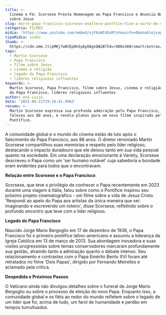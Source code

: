 ```yaml
---
title: >-
  Cinema e Fé: Scorsese Presta Homenagem ao Papa Francisco e Anuncia Novo Filme
  sobre Jesus
slug: morre-papa-francisco-scorsese-enaltece-pontfice-tive-a-sorte-de-conhec-lo
categoria: FILMES
midia: 'https://www.youtube.com/embed/ojFAsWI4XxM?showinfo=0&enablejsapi=1'
tipoMidia: video
thumb: >-
  https://cdn.ome.lt/pMKj7w8CEp0nSyAyOAgvQWiB7I4=/480x360/smart/extras/conteudos/Captura_de_tela_2025-04-21_155822.png
tags:
  - Martin Scorsese
  - Papa Francisco
  - filme sobre Jesus
  - cinema e religião
  - legado do Papa Francisco
  - líderes religiosos influentes
keywords: >-
  Martin Scorsese, Papa Francisco, filme sobre Jesus, cinema e religião, legado
  do Papa Francisco, líderes religiosos influentes
author: Ana Luiza
data: '2025-04-21T19:16:41.996Z'
resumo: >-
  Martin Scorsese expressa sua profunda admiração pelo Papa Francisco, que
  faleceu aos 88 anos, e revela planos para um novo filme inspirado pelo
  Pontífice.
---
```


A comunidade global e o mundo do cinema estão de luto após o falecimento do Papa Francisco, aos 88 anos. O diretor renomado Martin Scorsese compartilhou suas memórias e respeito pelo líder religioso, destacando o impacto duradouro que ele deixou tanto em sua vida pessoal quanto na sociedade. Em uma declaração emocionante à Variety, Scorsese descreveu o Papa como um 'ser humano notável' cuja sabedoria e bondade eram evidentes para todos que o encontravam.

**Relação entre Scorsese e o Papa Francisco**

Scorsese, que teve o privilégio de conhecer o Papa recentemente em 2023 durante uma viagem à Itália, falou sobre como o Pontífice inspirou seu próximo projeto cinematográfico - um filme sobre a vida de Jesus Cristo. 'Respondi ao apelo do Papa aos artistas da única maneira que sei: imaginando e escrevendo um roteiro', disse Scorsese, refletindo sobre o profundo encontro que teve com o líder religioso.

**Legado do Papa Francisco**

Nascido Jorge Mario Bergoglio em 17 de dezembro de 1936, o Papa Francisco foi o primeiro pontífice latino-americano e assumiu a liderança da Igreja Católica em 13 de março de 2013. Sua abordagem inovadora e suas visões progressistas sobre temas conservadores marcaram profundamente sua gestão, atraindo tanto a admiração quanto o debate intenso. Seu relacionamento e contrastes com o Papa Emérito Bento XVI foram até retratados no filme 'Dois Papas', dirigido por Fernando Meirelles e aclamado pela crítica.

**Despedida e Próximos Passos**

O Vaticano ainda não divulgou detalhes sobre o funeral de Jorge Mario Bergoglio ou sobre o processo de eleição do novo Papa. Enquanto isso, a comunidade global e os fiéis ao redor do mundo refletem sobre o legado de um líder que foi, acima de tudo, um farol de humanidade e perdão em tempos tumultuados.
